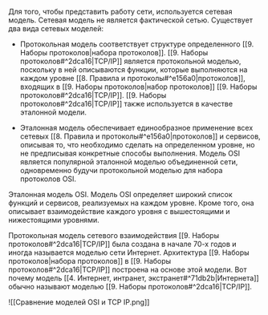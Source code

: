 Для того, чтобы представить работу сети, используется сетевая модель. Сетевая модель не является фактической сетью.
Существует два вида сетевых моделей:

- Протокольная модель соответствует структуре определенного [[9. Наборы протоколов|набора протоколов]]. [[9. Наборы протоколов#^2dca16|TCP/IP]] является протокольной моделью, поскольку в ней описываются функции, которые выполняются на каждом уровне [[8. Правила и протоколы#^e156a0|протоколов]], входящих в [[9. Наборы протоколов|набор протоколов]] [[9. Наборы протоколов#^2dca16|TCP/IP]]. [[9. Наборы протоколов#^2dca16|TCP/IP]] также используется в качестве эталонной модели.

- Эталонная модель обеспечивает единообразное применение всех сетевых [[8. Правила и протоколы#^e156a0|протоколов]] и сервисов, описывая то, что необходимо сделать на определенном уровне, но не предписывая конкретные способы выполнения. Модель OSI является популярной эталонной моделью объединенной сети, одновременно будучи протокольной моделью для набора протоколов OSI.

Эталонная модель OSI. Модель OSI определяет широкий список функций и сервисов, реализуемых на каждом уровне. Кроме того, она описывает взаимодействие каждого уровня с вышестоящими и нижестоящими уровнями.

Протокольная модель сетевого взаимодействия [[9. Наборы протоколов#^2dca16|TCP/IP]] была создана в начале 70-х годов и иногда называется моделью сети Интернет. Архитектура [[9. Наборы протоколов|набора протоколов]] в [[9. Наборы протоколов#^2dca16|TCP/IP]] построена на основе этой модели. Вот почему модель [[4. Интернет, интранет, экстранет#^71db2b|Интернета]] обычно называют моделью [[9. Наборы протоколов#^2dca16|TCP/IP]].

![[Сравнение моделей OSI и TCP IP.png]]

